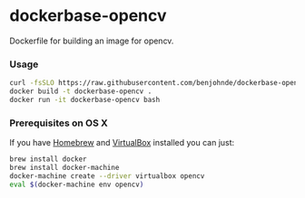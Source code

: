 # dockerbase-opencv

Dockerfile for building an image for opencv.


### Usage
```bash
curl -fsSLO https://raw.githubusercontent.com/benjohnde/dockerbase-opencv/master/Dockerfile
docker build -t dockerbase-opencv .
docker run -it dockerbase-opencv bash
```


### Prerequisites on OS X

If you have [Homebrew](https://github.com/Homebrew/homebrew) and [VirtualBox](https://www.virtualbox.org) installed you can just:

```bash
brew install docker
brew install docker-machine
docker-machine create --driver virtualbox opencv
eval $(docker-machine env opencv)
```
